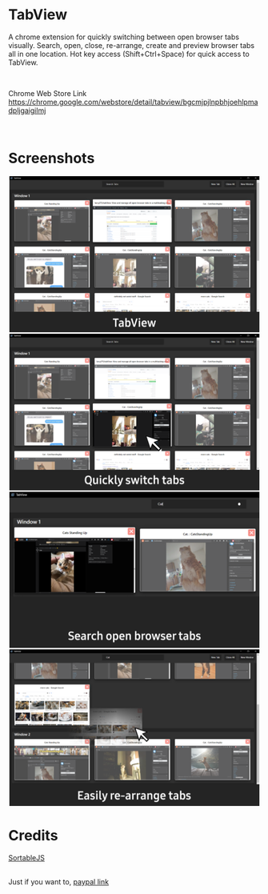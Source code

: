 # TabView

A chrome extension for quickly switching between open browser tabs visually. Search, open, close, re-arrange, create and preview browser tabs all in one location.  Hot key access (Shift+Ctrl+Space) for quick access to TabView. 

<br>

Chrome Web Store Link <br>
https://chrome.google.com/webstore/detail/tabview/bgcmjpjlnpbhjoehlpmadpljgaigilmj

<br>

# Screenshots

<p align="center">
  <img src="screens/Overview.png" width="500" />
  <img src="screens/click.png" width="500" /> 
  <img src="screens/search.png" width="500" />
  <img src="screens/arrange.png" width="500" />
</p>



# Credits
<a href="https://github.com/SortableJS/Sortable">SortableJS</a>


<br>
Just if you want to, <a href="paypal.me/larrystaecey">paypal link</a>
